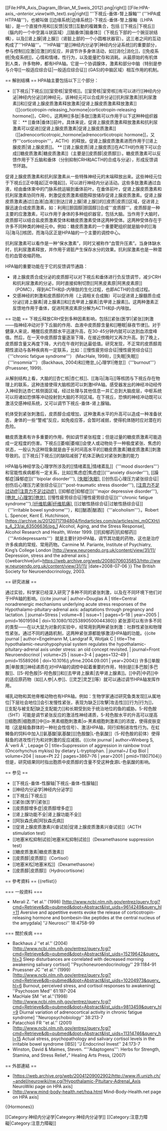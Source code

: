 [[File:HPA_Axis_Diagram_(Brian_M_Sweis_2012).png|right]]
[[File:HPA-axis_-_anterior_view_(with_text).svg|right]]
'''下視丘-垂体-腎上腺軸''' ('''HPA或HTPA轴''')，也被叫做 
[[边缘系统|边缘系统]]-下視丘-垂体-腎上腺軸（LHPA轴），是一个直接作用和[[反馈|反馈]]互動的複雜集合，包括 [[下視丘|下視丘]]（腦内的一个中空漏斗狀區域）,[[脑垂体|脑垂体]]（下視丘下部的一个豌豆狀结構），以及[[肾上腺|肾上腺]]（肾脏上部的一个小圆椎状器官）。这三者之间的互动构成了'''HPA轴'''。'''HPA轴'''是[[神经内分泌学|神经内分泌系统]]的重要部分，参与控制[[应激|应激]]的反应，并调节许多身体活动，如[[消化|消化]]，[[免疫系统|免疫系统]]，心情和情绪，性行为，以及能量贮存和消耗。从最原始的有机体到人类，许多物种，都有HPA轴。它是一个协调腺体，激素和部分中脑（特别是参与介导[[一般适应综合征|一般适应综合征]] (GAS)的中脑区域）相互作用的机制。

== 解剖结構 ==
HPA轴主要包括以下三个部分：
* [[下視丘|下視丘]][[室旁核|室旁核]]。[[室旁核|室旁核]]有可以进行[[神经内分泌|神经内分泌]]的神经元，该神经元可以合成并分泌[[抗利尿激素|抗利尿激素]]和[[促肾上腺皮质激素释放激素|促肾上腺皮质激素释放激素]]（[[corticotropin-releasing_hormone|corticotropin-releasing hormone]]，CRH）。这两种[[多肽|多肽]]激素可以作用于以下这种种组织器官： 
** [[垂体|垂体]]前叶。具体来说，促肾上腺皮质激素释放激素和抗利尿激素可以促进[[促肾上腺皮质激素|促肾上腺皮质激素]]（[[adrenocorticotropic_hormone|adrenocorticotropic hormone]]，又作'''corticotropin'''，ACTH）的释放。促肾上腺皮质激素进而作用于[[肾上腺皮质|肾上腺皮质]]。
** [[肾上腺皮质|肾上腺皮质]]在ACTH的作用下可以合成[[糖皮质激素|糖皮质激素]]（主要是[[皮质醇|皮质醇]]）。糖皮质激素可以反馈作用于下丘脑和垂体（分别抑制CRH和ACTH的合成与分泌），形成反馈调节环路。

促肾上腺皮质激素和抗利尿激素从一些特殊神经元的末端释放出来。这些神经元位于下視丘[[正中隆起|正中隆起]]，可以进行神经内分泌活动。这些多肽激素通过血液，经由垂体束中的门脉系统运输到垂体前叶。在垂体前叶，促肾上腺皮质激素和抗利尿激素协同作用，刺激促皮质激素细胞释放储存促肾上腺皮质激素。促肾上腺皮质激素通过[[血液|血液]]到达[[肾上腺|肾上腺]]的[[皮质|皮质]]区域，促进肾上腺迅速合成皮质激素，如：利用[[胆固醇|胆固醇]]合成'''皮质醇'''。皮质醇是一种主要的应激激素，可以作用于身体的多种组织器官，包括大脑。当作用于大脑时，皮质醇可以结合盐皮质激素受体和糖皮质激素受体这两种受体。这两种受体存在于许多不同种类的神经元中。例如：糖皮质激素的一个重要靶组织就是脑中的[[海马|海马]]核团，而海马区正是HPA轴的一个主要的调控中心。

抗利尿激素可以看作是一种“保水激素”，同时又被称作“血管升压素”。当身体缺水时，抗利尿激素释放，并作用于肾脏产生保存水分的效果。抗利尿激素也是一种潜在的血管收缩药物。

HPA轴的重要功能在于它的反馈调节通路：
* 肾上腺皮质合成分泌的皮质醇可以对下視丘和垂体进行负反馈调节，减少CRH和抗利尿激素的分泌，同时直接抑制切割[[阿黑皮素原|阿黑皮素原]]（POMC），得到ACTH和β-内啡肽的生化过程，也即ACTH的合成过程。
* 交感神经的刺激和皮质醇的作用（上调相关合成酶）可以促进肾上腺髓质合成分泌[[肾上腺素|肾上腺素]]和[[去甲肾上腺素|去甲肾上腺素]]。这两种激素正反馈地作用于垂体，促进阿黑皮素原分解为ACTH和β-内啡肽。

== 功能 ==
下視丘释放CRH受到多种因素影响，包括[[紧张(医学)|紧张]]刺激——指神经冲动对于下丘脑的作用、血液中皮质醇含量和[[睡眠|昼夜节律]]。对于健康人来说，睡醒后皮质醇水平迅速升高，在30-45分钟内就可以达到血浓度峰值。然后，在一天中皮质醇含量逐渐下降，在接近傍晚时又再次升高。到了晚上，皮质醇含量又再度下降，大约在午夜时到达最低值。研究发现，不正常的皮质醇周期性波动与各种疾病有一定联系，比如：[[慢性疲劳综合征|慢性疲劳综合征]]（'''chronic fatigue syndrome'''） (MacHale, 1998)，[[失眠|失眠]]（'''insomnia'''） (Backhaus, 2004)和[[倦怠_(心理学)|倦怠]]（'''burnout'''） (Pruessner, 1999).

从解剖结构上看，大脑的[[杏仁核|杏仁核]]、[[海马|海马]]等核团与下視丘存在物理上的联系，这种连接使得大脑核团可以刺激HPA轴。感受器发出的神经冲动经传入神经到达杏仁核侧面区域，经过处理与其他信息一并汇总到大脑皮层，中枢系统可以将诸如恐惧等冲动投射到大脑的不同区域。在下視丘，恐惧的神经冲动既可以激活交感神经系统，又可以调节下視丘-垂体-肾上腺轴。

机体受到紧张刺激后，皮质醇合成增加，这种激素水平的升高可以造成一种准备状态，身体的一些“警戒”反应，如免疫应答，会暂时减弱，使得机体随时应对潜在的危险。

糖皮质激素有许多重要的作用，例如调节紧张程度；但是过量的糖皮质激素可能造成一定程度的伤害。下視丘[[萎缩|萎缩]]会使人或动物处于一种极度紧张、焦虑的状态，一般认为这种现象就是由于长时间高水平的[[糖皮质激素|糖皮质激素]]刺激导致的。[[下視丘|下視丘]]的缺陷减弱了机体正确应对紧张刺激的能力

HPA轴与神经学及心理学所涉及的[[情绪紊乱|情绪紊乱]]（'''mood disorders'''）和官能性疾病都有一定关系，比如[[焦虑症|焦虑症]]('''anxiety disorder'''), [[躁郁症|躁郁症]]('''bipolar disorder'''), [[失眠|失眠]]('''insomnia'''), [[创伤后心理压力紧张综合征|创伤后心理压力紧张综合征]]('''post-traumatic stress disorder'''), [[注意力不足过动症|注意力不足过动症]]('''ADHD'''), [[抑郁症|抑郁症]]('''major depressive disorder'''), [[倦怠_(心理学)|倦怠]]('''burnout'''), [[慢性疲劳综合征|慢性疲劳综合征]]('''chronic fatigue syndrome'''),[[纤维肌痛|纤维肌痛]]('''fibromyalgia'''), [[过敏性肠综合征|过敏性肠综合征]]（'''irritable bowel syndrome'''），和[[酗酒|酗酒]]（'''alcoholism'''）。<ref>Robert L. Spencer, Kent E. Hutchinson, [https://archive.is/20120717194804/findarticles.com/p/articles/mi_m0CXH/is_4_23/ai_63506636/pg_1 Alcohol, Aging, and the Stress Response], Alcohol Research and Health, Winter 1999.</ref> [[抗抑郁药|抗抑郁药]]（'''Antidepressants'''）就是主要针对HPA轴，调节其功能的药物，这也是治疗许多疾病的常规、常用药物。<ref>Carmine M. Pariante, Institute of Psychiatry, King’s College London [http://www.neuroendo.org.uk/content/view/31/11/ Depression, stress and the adrenal axis.] {{webarchive|url=https://web.archive.org/web/20080706035853/http://www.neuroendo.org.uk/content/view/31/11/ |date=2008-07-06 }} The British Society for Neuroendocrinology, 2003.</ref>

== 研究进展 ==

通过实验，科学家已经深入研究了多种不同的紧张刺激，以及在不同环境下他们对于HPA轴的影响。<ref>{{cite journal | author=Douglas A | title=Central noradrenergic mechanisms underlying acute stress responses of the Hypothalamo-pituitary-adrenal axis: adaptations through pregnancy and lactation. | journal=Stress | volume=8 | issue=1 | pages=5–18 | year=2005 | pmid=16019594 | doi=10.1080/10253890500044380}}</ref> 紧张源可以有许多不同的类型——在以大鼠为对象的实验中，经常用到两种紧张刺激：社群性紧张和物理性紧张。通过不同的通路机制，这两种紧张源都能够激活HPA轴的功能。<ref>{{cite journal | author=Engelmann M, Landgraf R, Wotjak C | title=The hypothalamic-neurohypophysial system regulates the hypothalamic-pituitary-adrenal axis under stress: an old concept revisited. | journal=Front Neuroendocrinol | volume=25 | issue=3-4 | pages=132–49 | pmid=15589266 | doi=10.1016/j.yfrne.2004.09.001 | year=2004}}</ref> 许多[[单胺类|单胺类]]神经递质在对HPA轴的调控中起着重要的作用，特别是[[多巴胺|多巴胺]]、[[5-羟色胺|5-羟色胺]]和[[去甲肾上腺素|去甲肾上腺素]]。[[中药|中药]]中的适应原药物（如[[人参|人参]]、[[灵芝|灵芝]]等）就可以通过调节HPA轴发挥作用。

哺乳动物和其他脊椎动物也有HPA轴。例如：生物学家通过研究鱼类发现[[从属地位|下层社会地位]]会引发慢性紧张，表现为缺乏[[攻擊|攻击性]][[行为|行为]]，[[支配与被支配|缺乏支配能力]]和长期受到处于统治地位的鱼的威胁。5-羟色胺（5HT）可能是调节紧张反应的激活性神经递质，5-羟色胺水平的升高可以提高[[细胞质|细胞质]]中[[α-黑素细胞刺激素|α-黑素细胞刺激素]]的浓度，使得皮肤变暗（这是鲑鱼群体的一种社会性信号）、激活HPA轴，同行抑制进攻性行为。在虹鳟鱼的饲料中加入[[氨基酸|氨基酸]][[色胺酸|L-色氨酸]]（5-羟色胺的前体）使得鲑鱼的进攻性行为和对刺激的反应减弱。<ref>({{cite journal | author=Winberg S, Ã˜verli Ã˜, Lepage O | title=Suppression of aggression in rainbow trout (Oncorhynchus mykiss) by dietary L-tryptophan. | journal=J Exp Biol | volume=204 | issue=Pt 22 | pages=3867–76 | year=2001 | pmid=11807104}}</ref> 但是，研究结果同时指出胞质中皮质醇的含量不受这种食源L-色氨酸的影响。

== 参见 ==
* [[下視丘-垂体-性腺轴|下視丘-垂体-性腺轴]]
* [[神经内分泌学|神经内分泌学]]
* [[下視丘|下視丘]]
* [[紧张(医学)|紧张]]
* [[皮质醇增多症|皮质醇增多症]]
* [[肾上腺功能不全|肾上腺功能不全]]
* [[阿狄森氏病|阿狄森氏病]]
* [[促肾上腺皮质激素兴奋试验|促肾上腺皮质激素兴奋试验]]（ACTH stimulation test）
* [[地塞米松抑制试验|地塞米松抑制试验]]（Dexamethasone suppression test）
* [[糖皮质激素|糖皮质激素]]
* [[皮质醇|皮质醇]]（Cortisol）
* [[地塞米松|地塞米松]]（Dexamethasone）
* [[皮质醇|皮质醇]]（Hydrocortisone）

== 參考資料 ==
{{reflist}}

=== 一般資料 ===

* Merali Z. ''et al.'' (1998) [http://www.ncbi.nlm.nih.gov/entrez/query.fcgi?cmd=Retrieve&db=pubmed&dopt=Abstract&list_uids=9614249&query_hl=11 Aversive and appetitive events evoke the release of corticotropin-releasing hormone and bombesin-like peptides at the central nucleus of the amygdala] ''J Neurosci'' 18:4758-99

=== 關於疾病 ===

* Backhaus J ''et al.''  (2004) [http://www.ncbi.nlm.nih.gov/entrez/query.fcgi?cmd=Retrieve&db=pubmed&dopt=Abstract&list_uids=15219642&query_hl=3 Sleep disturbances are correlated with decreased morning awakening salivary cortisol]   ''Psychoneuroendocrinology'' 29:1184-91 
* Pruessner JC ''et al.'' (1999) [http://www.ncbi.nlm.nih.gov/entrez/query.fcgi?cmd=Retrieve&db=pubmed&dopt=Abstract&list_uids=10204973&query_hl=6 Burnout, perceived stress, and cortisol responses to awakening] ''Psychosom Med'' 61:197-204 
* MacHale SM ''et al.''(1998) [http://www.ncbi.nlm.nih.gov/entrez/query.fcgi?cmd=Retrieve&db=pubmed&dopt=Abstract&list_uids=9813459&query_hl=9 Diurnal variation of adrenocortical activity in chronic fatigue syndrome]  ''Neuropsychobiology'' 38:213-7 
* Patacchioli FR ''et al.'' (2001) [http://www.ncbi.nlm.nih.gov/entrez/query.fcgi?cmd=Retrieve&db=pubmed&dopt=Abstract&list_uids=11314746&query_hl=15 Actual stress, psychopathology and salivary cortisol levels in the irritable bowel syndrome (IBS)]  ''J Endocrinol Invest'' 24:173-7
* Winston, David & Maimes, Steven. “'''Adaptogens''': Herbs for Strength, Stamina, and Stress Relief，” Healing Arts Press, (2007)

== 外部連結 ==
* [https://web.archive.org/web/20041209002902/http://www.ifi.unizh.ch/~andel/neurowiki/nw.cgi?Hypothalamic-Pituitary-Adrenal_Axis NeuroWiki page on HPA axis]
* [http://www.mind-body-health.net/hpa.html Mind-Body-Health.net page on HPA axis]

{{Hormones}}

[[Category:神经内分泌学|Category:神经内分泌学]]
[[Category:注意力障礙|Category:注意力障礙]]
